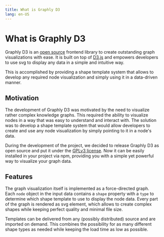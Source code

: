 ```yaml
---
title: What is Graphly D3
lang: en-US
---
```


# What is Graphly D3

Graphly D3 is an [open source](https://github.com/livereader/graphly-d3) frontend library to create outstanding graph visualizations with ease.
It is built on top of [D3.js](https://d3js.org/) and empowers developers to use svg to display any data in a simple and intuitive way.

This is accomplished by providing a shape template system that allows to develop any required node visualization and simply using it in a data-driven manner.

## Motivation

The development of Graphly D3 was motivated by the need to visualize rather complex knowledge graphs.
This required the ability to visualize nodes in a way that was easy to understand and interact with.
The solution was to develop a shape template system that would allow developers to create and use any node visualization by simply pointing to it in a node's data.

During the development of the project, we decided to release Graphly D3 as open source and put it under the [GPLv3 license](https://github.com/LiveReader/graphly-d3/blob/main/LICENSE).
Now it can be easily installed in your project via npm, providing you with a simple yet powerful way to visualize your graph data.

<Graphly :graph="graph" style="height: 25em; border-radius: 1em; background-color: var(--vp-c-divider-light);"/>

## Features

The graph visualization itself is implemented as a force-directed graph.
Each `node` object in the input data contains a `shape` property with a `type` to determine which shape template to use to display the node data.
Every part of the graph is rendered as svg element, which allows to create complex shapes while keeping perfect quality and minimal file size.

Templates can be delivered from any (possibly distributed) source and are imported on demand.
This combines the possibility for as many different shape types as needed while keeping the load time as low as possible.

<script setup>
import { ref, onMounted } from "vue";
import Graphly from "../../.vitepress/components/Graphly.vue";
let graph = ref({
	nodes: [
		{
			id: "node1",
			shape: {
				type: "hexagon",
				scale: 1,
				url: "https://cdn.graphly.dev/@jason-rietzke/demo-hexagon/latest",
			},
			x: -150,
			y: 30,
			payload: {
				title: "",
				color: "#9575cd"
			}
		},
		{
			id: "node2",
			shape: {
				type: "hexagon",
				scale: 1,
				url: "https://cdn.graphly.dev/@jason-rietzke/demo-hexagon/latest",
			},
			x: 150,
			y: -30,
			payload: {
				title: "",
				color: "#9575cd"
			}
		},
	],
	links: [
		{
			source: "node1",
			target: "node2",
			directed: true,
			strength: "weak",
		},
	],
	hasUpdate: false,
});
onMounted(() => {
	graph.value.hasUpdate = true;
})
</script>
